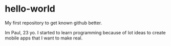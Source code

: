 # hello-world
My first repository to get known github better.

Im Paul, 23 yo.
I started to learn programming because of lot ideas to create mobile apps that I want to make real.
